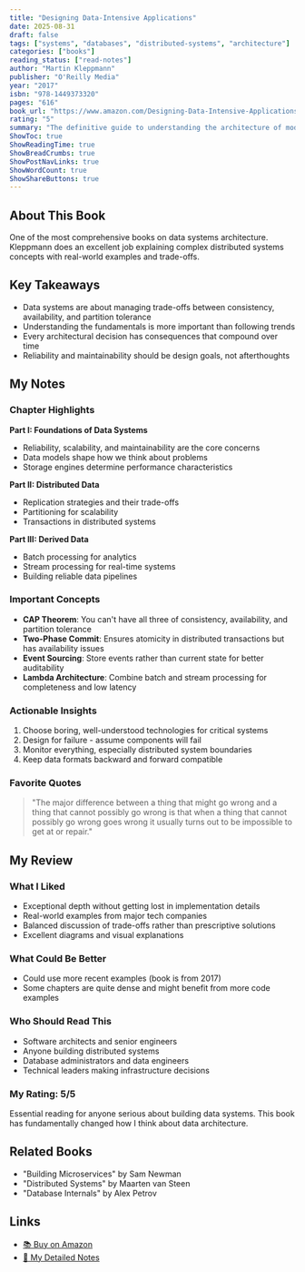 ```yaml
---
title: "Designing Data-Intensive Applications"
date: 2025-08-31
draft: false
tags: ["systems", "databases", "distributed-systems", "architecture"]
categories: ["books"]
reading_status: ["read-notes"]
author: "Martin Kleppmann"
publisher: "O'Reilly Media"
year: "2017"
isbn: "978-1449373320"
pages: "616"
book_url: "https://www.amazon.com/Designing-Data-Intensive-Applications-Reliable-Maintainable/dp/1449373320"
rating: "5"
summary: "The definitive guide to understanding the architecture of modern data systems, covering reliability, scalability, and maintainability."
ShowToc: true
ShowReadingTime: true
ShowBreadCrumbs: true
ShowPostNavLinks: true
ShowWordCount: true
ShowShareButtons: true
---
```


## About This Book

One of the most comprehensive books on data systems architecture. Kleppmann does an excellent job explaining complex distributed systems concepts with real-world examples and trade-offs.

## Key Takeaways

- Data systems are about managing trade-offs between consistency, availability, and partition tolerance
- Understanding the fundamentals is more important than following trends
- Every architectural decision has consequences that compound over time
- Reliability and maintainability should be design goals, not afterthoughts

## My Notes

### Chapter Highlights

**Part I: Foundations of Data Systems**
- Reliability, scalability, and maintainability are the core concerns
- Data models shape how we think about problems
- Storage engines determine performance characteristics

**Part II: Distributed Data**
- Replication strategies and their trade-offs
- Partitioning for scalability
- Transactions in distributed systems

**Part III: Derived Data**
- Batch processing for analytics
- Stream processing for real-time systems
- Building reliable data pipelines

### Important Concepts

- **CAP Theorem**: You can't have all three of consistency, availability, and partition tolerance
- **Two-Phase Commit**: Ensures atomicity in distributed transactions but has availability issues
- **Event Sourcing**: Store events rather than current state for better auditability
- **Lambda Architecture**: Combine batch and stream processing for completeness and low latency

### Actionable Insights

1. Choose boring, well-understood technologies for critical systems
2. Design for failure - assume components will fail
3. Monitor everything, especially distributed system boundaries
4. Keep data formats backward and forward compatible

### Favorite Quotes

> "The major difference between a thing that might go wrong and a thing that cannot possibly go wrong is that when a thing that cannot possibly go wrong goes wrong it usually turns out to be impossible to get at or repair."

## My Review

### What I Liked

- Exceptional depth without getting lost in implementation details
- Real-world examples from major tech companies
- Balanced discussion of trade-offs rather than prescriptive solutions
- Excellent diagrams and visual explanations

### What Could Be Better

- Could use more recent examples (book is from 2017)
- Some chapters are quite dense and might benefit from more code examples

### Who Should Read This

- Software architects and senior engineers
- Anyone building distributed systems
- Database administrators and data engineers
- Technical leaders making infrastructure decisions

### My Rating: 5/5

Essential reading for anyone serious about building data systems. This book has fundamentally changed how I think about data architecture.

## Related Books

- "Building Microservices" by Sam Newman
- "Distributed Systems" by Maarten van Steen
- "Database Internals" by Alex Petrov

## Links

- [📚 Buy on Amazon](https://www.amazon.com/Designing-Data-Intensive-Applications-Reliable-Maintainable/dp/1449373320)
- [📝 My Detailed Notes](#)